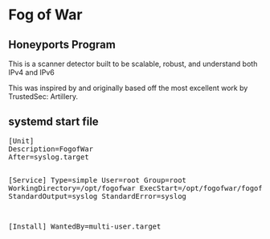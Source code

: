 <h1>Fog of War</h1>
<h2>Honeyports Program</h2>

<p>This is a scanner detector built to be scalable, robust, and understand both IPv4 and IPv6</p>
<p>This was inspired by and originally based off the most excellent work by TrustedSec: Artillery.</p>


<h2> systemd start file</h2>
<pre>
[Unit]
Description=FogofWar
After=syslog.target

[Service]
Type=simple
User=root
Group=root
WorkingDirectory=/opt/fogofwar
ExecStart=/opt/fogofwar/fogofwar.py
StandardOutput=syslog
StandardError=syslog

[Install]
WantedBy=multi-user.target
</pre>

